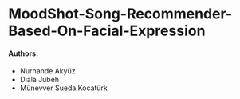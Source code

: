 # MoodShot-Song-Recommender-Based-On-Facial-Expression

#### Authors:
- Nurhande Akyüz
- Diala Jubeh
- Münevver Sueda Kocatürk
